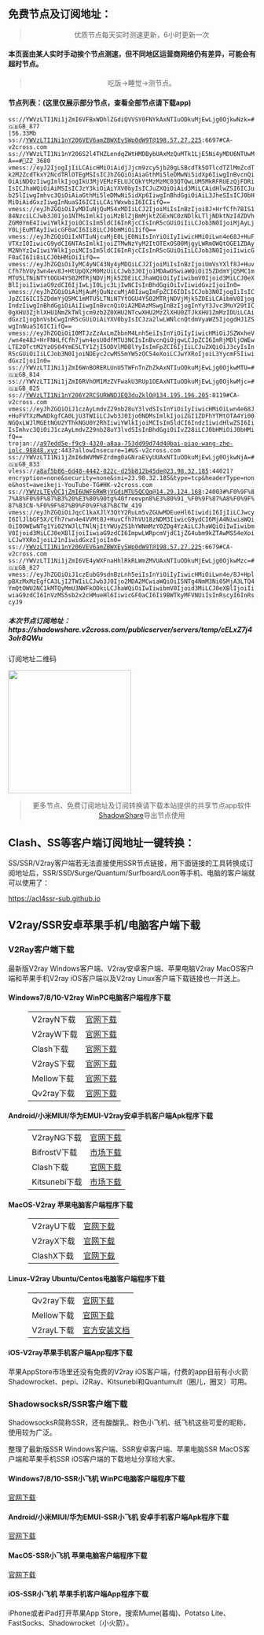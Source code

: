 
<h2>免费节点及订阅地址：</h2>
<blockquote>
<p style="text-align: center;">优质节点每天实时测速更新，6小时更新一次</p>
</blockquote>
<h4>本页面由某人实时手动挨个节点测速，但不同地区运营商网络仍有差异，可能会有超时节点。</h4>
<blockquote>
<p style="text-align: center;">吃饭->睡觉->测节点。</p>
</blockquote>
<h4>节点列表：(这里仅展示部分节点，查看全部节点请下载app)</h4>

<code>ss://YWVzLTI1Ni1jZmI6VFBxWDhlZGdiQVVSY0FNYkAxNTIuODkuMjEwLjg0OjkwNzk=#🇬🇧GB_877 |56.33Mb
ss://YWVzLTI1Ni1nY206VEV6amZBWXEySWp0dW9T@198.57.27.225:6697#CA-v2cross.com
ss://YWVzLTI1Ni1nY206S2l4THZLendqZWtHMDBybUAxMzQuMTk1LjE5Ni4yMDU6NTUwMA==#🏁ZZ_3680
vmess://eyJ2IjogIjIiLCAicHMiOiAidjJjcm9zcy5jb20gLSBcdTk5OTlcdTZlMmZcdTk2M2ZcdTkxY2NcdTRlOTEgMSIsICJhZGQiOiAiaGthMi5leDMwNi5idXp6IiwgInBvcnQiOiAiNDQzIiwgImlkIjogIkU3MjVEMzFELUJCQkYtMzMzMC03QTQwLUM5MkRFRUEzQjFDRiIsICJhaWQiOiAiMSIsICJzY3kiOiAiYXV0byIsICJuZXQiOiAid3MiLCAidHlwZSI6ICJub25lIiwgImhvc3QiOiAiaGthMi5leDMwNi5idXp6IiwgInBhdGgiOiAiL3JheSIsICJ0bHMiOiAidGxzIiwgInNuaSI6ICIiLCAiYWxwbiI6ICIifQ==
vmess://eyJhZGQiOiIyMDIuNjQuMS4xMDIiLCJ2IjoiMiIsInBzIjoi8J+HrfCfh7BIS184NzciLCJwb3J0Ijo1NTMsImlkIjoiMzBlZjBmMjktZGExNC0zNDlkLTljNDktNzI4ZDVhZGM0YmE4IiwiYWlkIjoiOCIsIm5ldCI6InRjcCIsInR5cGUiOiIiLCJob3N0IjoiMjAyLjY0LjEuMTAyIiwicGF0aCI6Ii8iLCJ0bHMiOiIifQ==
vmess://eyJhZGQiOiIxNTIuNjcuMjE0LjE0NiIsInYiOiIyIiwicHMiOiLwn4e68J+HuFVTXzI0IiwicG9ydCI6NTAsImlkIjoiZTMwNzYyM2ItOTExOS00MjgyLWRmOWQtOGE1ZDAyM2NhYzIwIiwiYWlkIjoiMCIsIm5ldCI6InRjcCIsInR5cGUiOiIiLCJob3N0IjoiIiwicGF0aCI6Ii8iLCJ0bHMiOiIifQ==
vmess://eyJhZGQiOiIyMC4yNC43Ny4yMDQiLCJ2IjoiMiIsInBzIjoiUmVsYXlf8J+HuvCfh7hVUy3wn4ev8J+HtUpQXzM0MzUiLCJwb3J0Ijo1MDAwOSwiaWQiOiI5ZDdmYjQ5MC1mMTU5LTNiNTYtOGU4YS02MTRjNDVjMjk5ZDEiLCJhaWQiOiIyIiwibmV0Ijoid3MiLCJ0eXBlIjoiIiwiaG9zdCI6IjIwLjI0Ljc3LjIwNCIsInBhdGgiOiIvIiwidGxzIjoiIn0=
vmess://eyJhZGQiOiAiMjAuMjQuNzcuMjA0IiwgImFpZCI6IDIsICJob3N0IjogIiIsICJpZCI6ICI5ZDdmYjQ5MC1mMTU5LTNiNTYtOGU4YS02MTRjNDVjMjk5ZDEiLCAibmV0IjogIndzIiwgInBhdGgiOiAiIiwgInBvcnQiOiA2MDAzMSwgInBzIjogInYyY3Jvc3MuY29tIC0gXHU3ZjhlXHU1NmZkTWljcm9zb2Z0XHU2NTcwXHU2MzZlXHU0ZTJkXHU1ZmMzIDUiLCAidGxzIjogbnVsbCwgInR5cGUiOiAiYXV0byIsICJza2lwLWNlcnQtdmVyaWZ5IjogdHJ1ZSwgInNuaSI6ICIifQ==
vmess://eyJhZGQiOiI0MTJzZzAxLmZhbnM4Lnh5eiIsInYiOiIyIiwicHMiOiJSZWxheV/wn4e48J+HrFNHLfCfh7jwn4esU0dfMTU3NCIsInBvcnQiOjgwLCJpZCI6ImRjMDljOWEwLTE2OTctM2YzOS04YmE5LTY1ZjI5ODVlMDBlYyIsImFpZCI6IjIiLCJuZXQiOiJ3cyIsInR5cGUiOiIiLCJob3N0IjoiNDEyc2cwMS5mYW5zOC54eXoiLCJwYXRoIjoiL3YycmF5IiwidGxzIjoiIn0=
ss://YWVzLTI1Ni1jZmI6WnBORERLUnU5TWFnTnZhZkAxNTIuODkuMjEwLjg0OjkwMTU=#🇬🇧GB_814
ss://YWVzLTI1Ni1jZmI6RVhOM1MzZVFwakU3RUp1OEAxNTIuODkuMjEwLjg0OjkwMjc=#🇬🇧GB_825
ss://YWVzLTI1Ni1nY206Y2RCSURWNDJEQ3duZklO@134.195.196.205:8119#CA-v2cross.com
vmess://eyJhZGQiOiJ1czAyLmdvZ29nb28uY3lvdSIsInYiOiIyIiwicHMiOiLwn4e68J+HuFVTXzMwNDkgfCA0LjU3TWIiLCJwb3J0Ijo0NDMsImlkIjoiZGI1ZDFhYTMtOTA4Yi00NGQxLWJlMGEtNGU2YThkNGU0Y2RhIiwiYWlkIjoiMCIsIm5ldCI6IndzIiwidHlwZSI6IiIsImhvc3QiOiJ1czAyLmdvZ29nb28uY3lvdSIsInBhdGgiOiIvZ28iLCJ0bHMiOiJ0bHMifQ==
trojan://a97edd5e-f9c9-4320-a8aa-753dd99d74d4@bai-piao-wang-zhe-iplc.98848.xyz:443?allowInsecure=1#US-v2cross.com
ss://YWVzLTI1Ni1jZmI6dWVMWFZrdmg0aGNraEVyUUAxNTIuODkuMjEwLjg0OjkwNjA=#🇬🇧GB_833
vless://a8af5b86-6d48-4442-822c-d25b812b45de@23.98.32.185:44021?encryption=none&security=none&sni=23.98.32.185&type=tcp&headerType=none&host=aweikeji-YouTube-TG#HK-v2cross.com
ss://YWVzLTEyOC1jZmI6UWF6RWRjVGdiMTU5QCQq@14.29.124.168:24003#%F0%9F%87%A8%F0%9F%87%B3%20%E3%80%90tg%40freevpn8%E3%80%91_%F0%9F%87%A8%F0%9F%87%B3CN-%F0%9F%87%B9%F0%9F%87%BCTW_419
vmess://eyJhZGQiOiJqcC1kaXJlY3QtY2RuLm5vZGUwMDEueHl6IiwidiI6IjIiLCJwcyI6IlJlbGF5X/Cfh7rwn4e4VVMt8J+HuvCfh7hVU18zNDM3IiwicG9ydCI6MjA4NiwiaWQiOiI0OWEwNTg1Yi02YWJlLTNlNjItYWUyZS1hYWNmMzY0ZDg4YzAiLCJhaWQiOiIwIiwibmV0Ijoid3MiLCJ0eXBlIjoiIiwiaG9zdCI6ImpwLWRpcmVjdC1jZG4ubm9kZTAwMS54eXoiLCJwYXRoIjoiL21nIiwidGxzIjoiIn0=
ss://YWVzLTI1Ni1nY206VEV6amZBWXEySWp0dW9T@198.57.27.225:6679#CA-v2cross.com
ss://YWVzLTI1Ni1jZmI6VE4yWXFnaHhlRkRLWmZMVUAxNTIuODkuMjEwLjg0OjkwMzc=#🇬🇧GB_827
vmess://eyJhZGQiOiJ1czEubG9sdnBzLnh5eiIsInYiOiIyIiwicHMiOiLwn4e/8J+HplpBXzMxMzEgfCA3LjI2TWIiLCJwb3J0Ijo2MDA2MCwiaWQiOiI5NTg4NmM3Ni05MjA3LTQ4YmQtOWU2NC1kMTQyMmU3NWFkODkiLCJhaWQiOiIwIiwibmV0Ijoid3MiLCJ0eXBlIjoiIiwiaG9zdCI6InVzMS5sb2x2cHMueHl6IiwicGF0aCI6Ii9BWTkyMFVNUiIsInRscyI6InRscyJ9</code>
<h5>本次节点订阅地址：https://shadowshare.v2cross.com/publicserver/servers/temp/cELxZ7j43olr8QWu</h5>
<p>订阅地址二维码</p>
<img src='http://shadowshare.v2cross.com/qrcode.png' width=250 height=250>
<blockquote style='text-align: center;'>更多节点、免费订阅地址及订阅转换请下载本站提供的共享节点app软件<a href='https://shadowshare.v2cross.com'>ShadowShare</a>导出节点使用</blockquote>
<div class="nv-content-wrap entry-content">
<h2>Clash、SS等客户端订阅地址一键转换：</h2>
<p>SS/SSR/V2ray客户端若无法直接使用SSR节点链接，用下面链接的工具转换成订阅地址后，SSR/SSD/Surge/Quantum/Surfboard/Loon等手机、电脑的客户端就可以使用了：</p>
<p><a href="https://acl4ssr-sub.github.io" target="_blank" rel="noreferrer noopener nofollow">https://acl4ssr-sub.github.io</a></p>
<h2>V2ray/SSR安卓苹果手机/电脑客户端下载</h2>
<h3>V2Ray客户端下载</h3>
<p>最新版V2ray Windows客户端、V2ray安卓客户端、苹果电脑V2ray MacOS客户端和苹果手机V2ray iOS客户端以及V2ray Linux客户端下载链接也一并送上。</p>
<h4>Windows7/8/10-<strong>V2ray WinPC电脑客户端</strong>程序下载</h4>
<figure class="wp-block-table alignwide is-style-stripes"><table><tbody><tr><td>V2rayN下载</td><td><a href="https://github.com/2dust/v2rayN/releases" target="_blank" rel="noreferrer noopener">官网下载</a></td></tr><tr><td>V2rayW下载</td><td><a href="https://github.com/Cenmrev/V2RayW/releases" target="_blank" rel="noreferrer noopener">官网下载</a></td></tr><tr><td>Clash下载</td><td><a href="https://github.com/Fndroid/clash_for_windows_pkg/releases" target="_blank" rel="noreferrer noopener">官网下载</a></td></tr><tr><td>V2rayS下载</td><td><a href="https://github.com/Shinlor/V2RayS/releases" target="_blank" rel="noreferrer noopener">官网下载</a></td></tr><tr><td>Mellow下载</td><td><a href="https://github.com/mellow-io/mellow/releases" target="_blank" rel="noreferrer noopener">官网下载</a></td></tr><tr><td>Qv2ray下载</td><td><a href="https://github.com/Qv2ray/Qv2ray" target="_blank" rel="noreferrer noopener">官网下载</a></td></tr></tbody></table></figure>
<h4><strong>Android/小米MIUI/华为EMUI-V2ray安卓手机客户端</strong>Apk程序下载</h4>
<figure class="wp-block-table alignwide is-style-stripes"><table><tbody><tr><td>V2rayNG下载</td><td><a href="https://github.com/2dust/v2rayNG/releases" target="_blank" rel="noreferrer noopener">官网下载</a></td></tr><tr><td>BifrostV下载</td><td><a rel="noreferrer noopener" href="https://www.appsapk.com/downloading/latest/com.github.dawndiy.bifrostv-0.6.8.apk" target="_blank">市场下载</a></td></tr><tr><td>Clash下载</td><td><a href="https://github.com/Kr328/ClashForAndroid/releases" target="_blank" rel="noreferrer noopener">官网下载</a></td></tr><tr><td>Kitsunebi下载</td><td><a rel="noreferrer noopener" href="https://apkpure.com/kitsunebi/fun.kitsunebi.kitsunebi4android" target="_blank">市场下载</a></td></tr></tbody></table></figure>
<h4><strong>MacOS-V2ray <strong>苹果电脑</strong>客户端</strong>程序下载</h4>
<figure class="wp-block-table alignwide is-style-stripes"><table><tbody><tr><td>V2rayU下载</td><td><a href="https://github.com/yanue/V2rayU/releases" target="_blank" rel="noreferrer noopener">官网下载</a></td></tr><tr><td>V2rayX下载</td><td><a href="https://github.com/Cenmrev/V2RayX/releases" target="_blank" rel="noreferrer noopener">官网下载</a></td></tr><tr><td>ClashX下载</td><td><a href="https://github.com/yichengchen/clashX/releases" target="_blank" rel="noreferrer noopener">官网下载</a></td></tr></tbody></table></figure>
<h4><strong>Linux</strong>–<strong>V2ray Ubuntu/Centos电脑客户端</strong>程序下载</h4>
<figure class="wp-block-table alignwide is-style-stripes"><table><tbody><tr><td>Qv2ray下载</td><td><a href="https://github.com/Qv2ray/Qv2ray" target="_blank" rel="noreferrer noopener">官网下载</a></td></tr><tr><td>Mellow下载</td><td><a href="https://github.com/mellow-io/mellow/releases" target="_blank" rel="noreferrer noopener">官网下载</a></td></tr><tr><td>V2rayL下载</td><td><a rel="noreferrer noopener" href="https://github.com/jiangxufeng/v2rayL" target="_blank">官方安装文档</a></td></tr></tbody></table></figure>
<h4>iOS-<strong>V2ray苹果<strong>手机客户端</strong>App程序</strong>下载</h4>
<p>苹果AppStore市场里还没有免费的V2ray iOS客户端，付费的app目前有小火箭Shadowrocket、pepi、i2Ray、Kitsunebi和Quantumult（圈儿，圈叉）可用。</p>
<h3>ShadowsocksR/SSR客户端下载</h3>
<p>ShadowsocksR简称SSR，还有酸酸乳、粉色小飞机、纸飞机这些可爱的昵称，使用较为广泛。</p>
<p>整理了最新版SSR Windows客户端、SSR安卓客户端、苹果电脑SSR MacOS客户端和苹果手机SSR iOS客户端的下载地址分享给大家。</p>
<h4><strong>Windows7/8/10-<strong>SSR小飞机 WinPC电脑客户端</strong>程序下载</strong></h4>
<p><a rel="noreferrer noopener" href="https://github.com/shadowsocksrr/shadowsocksr-csharp/releases" target="_blank">官网下载</a></p>
<h4><strong><strong>Android/小米MIUI/华为EMUI-SSR小飞机 安卓手机客户端</strong>Apk程序下载</strong></h4>
<p><a rel="noreferrer noopener" href="https://github.com/shadowsocksrr/shadowsocksr-android/releases" target="_blank">官网下载</a></p>
<h4><strong><strong>MacOS-SSR小飞机 苹果电脑客户端</strong>程序下载</strong></h4>
<p><a href="https://github.com/qinyuhang/ShadowsocksX-NG-R/releases" target="_blank" rel="noreferrer noopener">官网下载</a></p>
<h4><strong>iOS-<strong>SSR小飞机 苹果手机客户端App程序</strong></strong>下载</h4>
<p>iPhone或者iPad打开苹果App Store，搜索Mume(暮梅)、Potatso Lite、FastSocks、Shadowrocket（小火箭）。</p>
